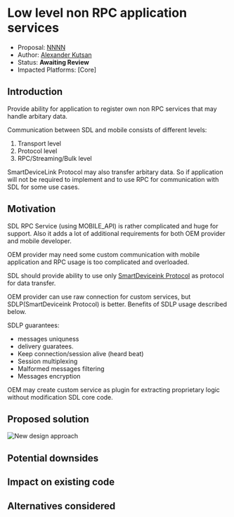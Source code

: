 # Low level non RPC application services 

* Proposal: [NNNN](nnnn-http-app-service.md)
* Author: [Alexander Kutsan](https://github.com/LuxoftAKutsan)
* Status: **Awaiting Review**
* Impacted Platforms: [Core]

## Introduction

Provide ability for application to register own non RPC services that may handle arbitary data. 

Communication between SDL and mobile consists of different levels:
 
 1. Transport level
 2. Protocol level
 3. RPC/Streaming/Bulk level

SmartDeviceLink Protocol may also transfer arbitary data. 
So if application will not be required to implement and to use RPC for communication with SDL for some use cases. 

 
## Motivation

SDL RPC Service (using MOBILE_API) is rather complicated and huge for support.
Also it adds a lot of additional requirements for both OEM provider and mobile developer. 

OEM provider may need some custom communication with mobile application and RPC usage is too complicated and overloaded.

SDL should provide ability to use only [SmartDeviceink Protocol](https://github.com/smartdevicelink/protocol_spec) as protocol for data transfer. 

OEM provider can use raw connection for custom services, but SDLP(SmartDeviceink Protocol) is better.
Benefits of SDLP usage described below. 

SDLP guarantees:
 - messages uniquness 
 - delivery guaratees.
 - Keep connection/session alive (heard beat)
 - Session multiplexing
 - Malformed messages filtering
 - Messages encryption

OEM may create custom service as plugin for extracting proprietary logic without modification SDL core code.


## Proposed solution
![New design approach](../assets/proposals/nnnn-split_policies/new_design.png)

## Potential downsides

## Impact on existing code

## Alternatives considered
